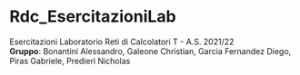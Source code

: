 # Rdc_EsercitazioniLab
Esercitazioni Laboratorio Reti di Calcolatori T - A.S. 2021/22 <br/> <b>Gruppo</b>: Bonantini Alessandro, Galeone Christian, Garcia Fernandez Diego, Piras Gabriele, Predieri Nicholas
